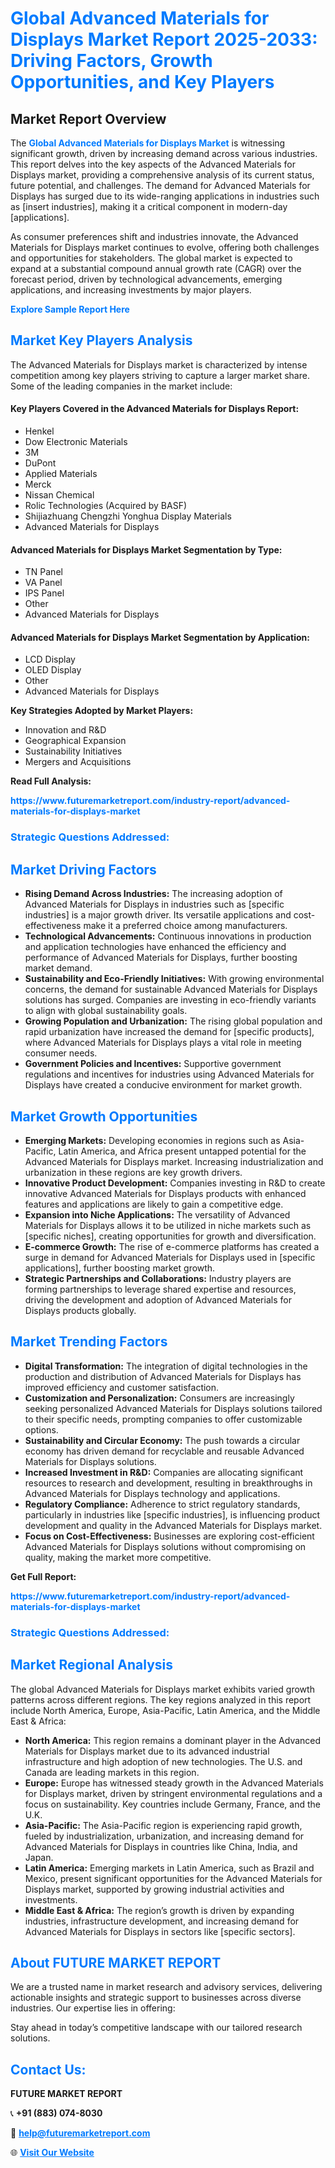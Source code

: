 <h1 style="color: #007BFF;">Global Advanced Materials for Displays Market Report 2025-2033: Driving Factors, Growth Opportunities, and Key Players</h1>

<section id="overview">
<h2>Market Report Overview</h2>
<p>The <a href="https://www.futuremarketreport.com/industry-report/advanced-materials-for-displays-market" style="color: #007BFF; text-decoration: none;"><strong>Global Advanced Materials for Displays Market</strong></a> is witnessing significant growth, driven by increasing demand across various industries. This report delves into the key aspects of the Advanced Materials for Displays market, providing a comprehensive analysis of its current status, future potential, and challenges. The demand for Advanced Materials for Displays has surged due to its wide-ranging applications in industries such as [insert industries], making it a critical component in modern-day [applications].</p>
<p>As consumer preferences shift and industries innovate, the Advanced Materials for Displays market continues to evolve, offering both challenges and opportunities for stakeholders. The global market is expected to expand at a substantial compound annual growth rate (CAGR) over the forecast period, driven by technological advancements, emerging applications, and increasing investments by major players.</p>
</section>

<section id="overview">
<p><a href="https://www.futuremarketreport.com/request-sample/reportId=100169" style="color: #007BFF; text-decoration: none;"><strong>Explore Sample Report Here</strong></a></p>
</section>

<section id="key-players">
<h2 style="color: #007BFF;">Market Key Players Analysis</h2>
<p>The Advanced Materials for Displays market is characterized by intense competition among key players striving to capture a larger market share. Some of the leading companies in the market include:</p>
<h4>Key Players Covered in the Advanced Materials for Displays Report:</h4>
<ul><li>Henkel</li><li>Dow Electronic Materials</li><li>3M</li><li>DuPont</li><li>Applied Materials</li><li>Merck</li><li>Nissan Chemical</li><li>Rolic Technologies (Acquired by BASF)</li><li>Shijiazhuang Chengzhi Yonghua Display Materials</li><li>Advanced Materials for Displays</li></ul>
<h4>Advanced Materials for Displays Market Segmentation by Type:</h4>
<ul><li>TN Panel</li><li>VA Panel</li><li>IPS Panel</li><li>Other</li><li>Advanced Materials for Displays</li></ul>

<h4>Advanced Materials for Displays Market Segmentation by Application:</h4>
<ul><li>LCD Display</li><li>OLED Display</li><li>Other</li><li>Advanced Materials for Displays</li></ul>
<p><strong>Key Strategies Adopted by Market Players:</strong></p>
<ul>
<li>Innovation and R&D</li>
<li>Geographical Expansion</li>
<li>Sustainability Initiatives</li>
<li>Mergers and Acquisitions</li>
</ul>
</section>

<section>
<p><strong>Read Full Analysis: </strong></p><a href="https://www.futuremarketreport.com/industry-report/advanced-materials-for-displays-market" style="color: #007BFF; text-decoration: none;"><strong>https://www.futuremarketreport.com/industry-report/advanced-materials-for-displays-market</strong></a>
<h3 style="color: #007BFF;">Strategic Questions Addressed:</h3>
</section>

<section id="driving-factors">
<h2 style="color: #007BFF;">Market Driving Factors</h2>
<ul>
<li><strong>Rising Demand Across Industries:</strong> The increasing adoption of Advanced Materials for Displays in industries such as [specific industries] is a major growth driver. Its versatile applications and cost-effectiveness make it a preferred choice among manufacturers.</li>
<li><strong>Technological Advancements:</strong> Continuous innovations in production and application technologies have enhanced the efficiency and performance of Advanced Materials for Displays, further boosting market demand.</li>
<li><strong>Sustainability and Eco-Friendly Initiatives:</strong> With growing environmental concerns, the demand for sustainable Advanced Materials for Displays solutions has surged. Companies are investing in eco-friendly variants to align with global sustainability goals.</li>
<li><strong>Growing Population and Urbanization:</strong> The rising global population and rapid urbanization have increased the demand for [specific products], where Advanced Materials for Displays plays a vital role in meeting consumer needs.</li>
<li><strong>Government Policies and Incentives:</strong> Supportive government regulations and incentives for industries using Advanced Materials for Displays have created a conducive environment for market growth.</li>
</ul>
</section>

<section id="growth-opportunities">
<h2 style="color: #007BFF;">Market Growth Opportunities</h2>
<ul>
<li><strong>Emerging Markets:</strong> Developing economies in regions such as Asia-Pacific, Latin America, and Africa present untapped potential for the Advanced Materials for Displays market. Increasing industrialization and urbanization in these regions are key growth drivers.</li>
<li><strong>Innovative Product Development:</strong> Companies investing in R&D to create innovative Advanced Materials for Displays products with enhanced features and applications are likely to gain a competitive edge.</li>
<li><strong>Expansion into Niche Applications:</strong> The versatility of Advanced Materials for Displays allows it to be utilized in niche markets such as [specific niches], creating opportunities for growth and diversification.</li>
<li><strong>E-commerce Growth:</strong> The rise of e-commerce platforms has created a surge in demand for Advanced Materials for Displays used in [specific applications], further boosting market growth.</li>
<li><strong>Strategic Partnerships and Collaborations:</strong> Industry players are forming partnerships to leverage shared expertise and resources, driving the development and adoption of Advanced Materials for Displays products globally.</li>
</ul>
</section>

<section id="trending-factors">
<h2 style="color: #007BFF;">Market Trending Factors</h2>
<ul>
<li><strong>Digital Transformation:</strong> The integration of digital technologies in the production and distribution of Advanced Materials for Displays has improved efficiency and customer satisfaction.</li>
<li><strong>Customization and Personalization:</strong> Consumers are increasingly seeking personalized Advanced Materials for Displays solutions tailored to their specific needs, prompting companies to offer customizable options.</li>
<li><strong>Sustainability and Circular Economy:</strong> The push towards a circular economy has driven demand for recyclable and reusable Advanced Materials for Displays solutions.</li>
<li><strong>Increased Investment in R&D:</strong> Companies are allocating significant resources to research and development, resulting in breakthroughs in Advanced Materials for Displays technology and applications.</li>
<li><strong>Regulatory Compliance:</strong> Adherence to strict regulatory standards, particularly in industries like [specific industries], is influencing product development and quality in the Advanced Materials for Displays market.</li>
<li><strong>Focus on Cost-Effectiveness:</strong> Businesses are exploring cost-efficient Advanced Materials for Displays solutions without compromising on quality, making the market more competitive.</li>
</ul>
</section>

<section>
<p><strong>Get Full Report: </strong></p><a href="https://www.futuremarketreport.com/industry-report/advanced-materials-for-displays-market" style="color: #007BFF; text-decoration: none;"><strong>https://www.futuremarketreport.com/industry-report/advanced-materials-for-displays-market</strong></a>
<h3 style="color: #007BFF;">Strategic Questions Addressed:</h3>
</section>


<section id="regional-analysis">
<h2 style="color: #007BFF;">Market Regional Analysis</h2>
<p>The global Advanced Materials for Displays market exhibits varied growth patterns across different regions. The key regions analyzed in this report include North America, Europe, Asia-Pacific, Latin America, and the Middle East & Africa:</p>
<ul>
<li><strong>North America:</strong> This region remains a dominant player in the Advanced Materials for Displays market due to its advanced industrial infrastructure and high adoption of new technologies. The U.S. and Canada are leading markets in this region.</li>
<li><strong>Europe:</strong> Europe has witnessed steady growth in the Advanced Materials for Displays market, driven by stringent environmental regulations and a focus on sustainability. Key countries include Germany, France, and the U.K.</li>
<li><strong>Asia-Pacific:</strong> The Asia-Pacific region is experiencing rapid growth, fueled by industrialization, urbanization, and increasing demand for Advanced Materials for Displays in countries like China, India, and Japan.</li>
<li><strong>Latin America:</strong> Emerging markets in Latin America, such as Brazil and Mexico, present significant opportunities for the Advanced Materials for Displays market, supported by growing industrial activities and investments.</li>
<li><strong>Middle East & Africa:</strong> The region’s growth is driven by expanding industries, infrastructure development, and increasing demand for Advanced Materials for Displays in sectors like [specific sectors].</li>
</ul>
</section>

<footer>
<h2 style="color: #007BFF;">About FUTURE MARKET REPORT</h2>
<p>We are a trusted name in market research and advisory services, delivering actionable insights and strategic support to businesses across diverse industries. Our expertise lies in offering:</p>

<p>Stay ahead in today’s competitive landscape with our tailored research solutions.</p>

<h2 style="color: #007BFF;">Contact Us:</h2>
<p><strong>FUTURE MARKET REPORT</strong></p>
<p>📞 <strong>+91 (883) 074-8030</strong></p>
<p>📧 <strong><a href="mailto:help@futuremarketreport.com" style="color: #007BFF;">help@futuremarketreport.com</a></strong></p>
<p>🌐 <strong><a href="https://www.futuremarketreport.com/" style="color: #007BFF;">Visit Our Website</a></strong></p>
</footer>